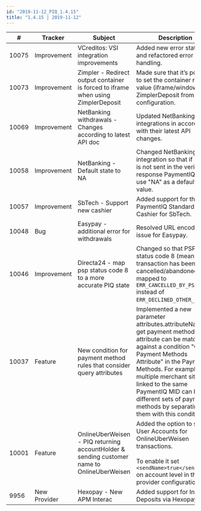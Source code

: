 ```yaml
--- 
id: "2019-11-12_PIQ_1.4.15"
title: "1.4.15 | 2019-11-12"
--- 
```



| #     | Tracker      | Subject                                                                                                 | Description                                                                                                                                                                                                                                                                                                                                                                                                                                                                                                                                                                                   |
|-------|--------------|---------------------------------------------------------------------------------------------------------|-----------------------------------------------------------------------------------------------------------------------------------------------------------------------------------------------------------------------------------------------------------------------------------------------------------------------------------------------------------------------------------------------------------------------------------------------------------------------------------------------------------------------------------------------------------------------------------------------|
| 10075 | Improvement  | VCreditos: VSI integration improvements                                                                 | Added new error statuses and   refactored error status handling.                                                                                                                                                                                                                                                                                                                                                                                                                                                                                                                              |
| 10073 | Improvement  | Zimpler - Redirect output container is forced to   iframe when using ZimplerDeposit                     | Made sure that it’s possible to set the container redirect value (iframe/window) for ZimplerDeposit from the configuration.                                                                                                                                                                                                                                                                                                                                                                                                                                                                                                                                    |
| 10069 | Improvement  | NetBanking withdrawals - Changes according to latest   API doc                                          | Updated NetBanking integrations in   accordance with their latest API changes.                                                                                                                                                                                                                                                                                                                                                                                                                                                                                                                |
| 10058 | Improvement  | NetBanking - Default state to NA                                                                        | Changed NetBanking integration so   that if `state` is not sent in the verifyUser response PaymentIQ will use   "NA" as a default value.                                                                                                                                                                                                                                                                                                                                                                                                                                                      |
| 10057 | Improvement  | SbTech - Support new cashier                                                                            | Added support for the PaymentIQ   Standardised Cashier for SbTech.                                                                                                                                                                                                                                                                                                                                                                                                                                                                                                                            |
| 10048 | Bug          | Easypay - additional error for withdrawals                                                              | Resolved URL encoding issue for   Easypay.                                                                                                                                                                                                                                                                                                                                                                                                                                                                                                                                                    |
| 10046 | Improvement  | Directa24 - map psp status code 8 to a more accurate   PIQ state                                        | Changed so that PSP status code 8   (meaning the transaction has been cancelled/abandoned) is mapped to   `ERR_CANCELLED_BY_PSP` instead of `ERR_DECLINED_OTHER_REASON`.                                                                                                                                                                                                                                                                                                                                                                                                                  |
| 10037 | Feature      | New condition for payment method rules that consider query attributes                                   | Implemented a new parameter attributes.attributeName for get payment methods. This   attribute can be matched against a condition "Check Payment Methods Attribute" in the Payment Methods. For example, multiple merchant sites linked   to the same PaymentIQ MID can have different sets of payment methods by separating them with this condition.    |
| 10001 | Feature      | OnlineUberWeisen   - PIQ returning accountHolder & sending customer name to OnlineUberWeisen            | Added the option to store User Accounts for OnlineUberWeisen transactions. <br/><br/> To enable it set `<sendName>true</sendName>` on account level in the provider configuration.                                                                                                                                                                                                                                                                                                                                                                                                                             |
| 9956  | New Provider | Hexopay - New APM Interac                                                                               | Added support for Interac Deposits   via Hexopay.                                                                                                                                                                                                                                                                                                                      |



